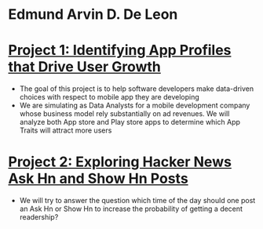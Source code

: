 # Edmund Arvin D. De Leon

# [Project 1: Identifying App Profiles that Drive User Growth](https://github.com/edmundarvin1/app_profiles)
- The goal of this project is to help software developers make data-driven choices with respect to mobile app they are developing
- We are simulating as Data Analysts for a mobile development company whose business model rely substantially on ad revenues. We will analyze both App store and Play store apps to determine which App Traits will attract more users

# [Project 2: Exploring Hacker News Ask Hn and Show Hn Posts](https://github.com/edmundarvin1/postingtime_hackernews)
- We will try to answer the question which time of the day should one post an Ask Hn or Show Hn to increase the probability of getting a decent readership?
